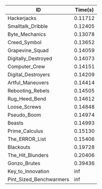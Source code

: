 |ID|Time(s)|
|-|-|
|Hackerjacks|0.11712|
|Smalltalk_Dribble|0.12405|
|Byte_Mechanics|0.13078|
|Creed_Symbol|0.13652|
|Grapevine_Squad|0.14059|
|Digitally_Destroyed|0.14073|
|Computer_Crew|0.14151|
|Digital_Destroyers|0.14209|
|Artful_Maneuvers|0.14414|
|Rebooting_Rebels|0.14505|
|Rug_Heed_Bend|0.14612|
|Loose_Screws|0.14848|
|Pseudo_Boom|0.14974|
|Beasts|0.14993|
|Prime_Calculus|0.15130|
|The_ERROR_List|0.15406|
|Blackouts|0.19728|
|The_Hit_Blunders|0.20406|
|Gonzo_Brutes|0.39436|
|Key_to_Innovation|inf|
|Pint_Sized_Benchwarmers|inf|
